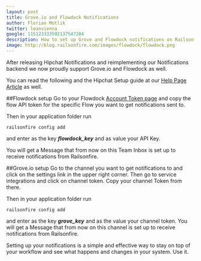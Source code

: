 ```yaml
---
layout: post
title: Grove.io and Flowdock Notifications
author: Florian Motlik
twitter: leanvienna
google: 115123333592137547204
description: How to set up Grove and Flowdock notifications on Railsonfire.com!
image: http://blog.railsonfire.com/images/flowdock/flowdock.png
---
```


After releasing Hipchat Notifications and reimplementing our
Notifications backend we now proudly support Grove.io and Flowdock as
well.

You can read the following and the Hipchat Setup guide at our [Help Page
Article](http://help.railsonfire.com/setup/Notifications.html) as well.

##Flowdock setup
Go to your Flowdock [Account Token
page](https://www.flowdock.com/account/tokens) and copy the flow API
token for the specific Flow you want to get notifications sent to.

Then in your application folder run

    railsonfire config add

and enter as the key ***flowdock\_key*** and as value your API Key.

You will get a Message that from now on this Team Inbox is set up to
receive
notifications from Railsonfire.

##Grove.io setup
Go to the channel you want to get notifications to and click on the
settings link in the upper right corner. Then go to service integrations
and click on channel token. Copy your channel Token from there.

Then in your application folder run

    railsonfire config add

and enter as the key ***grove\_key*** and as the value your channel
token. You will get a Message that from now on this channel is set up to
receive
notifications from Railsonfire.

Setting up your notifications is a simple and effective way to stay on
top of your workflow and see what happens and changes in your system.
Use it.

